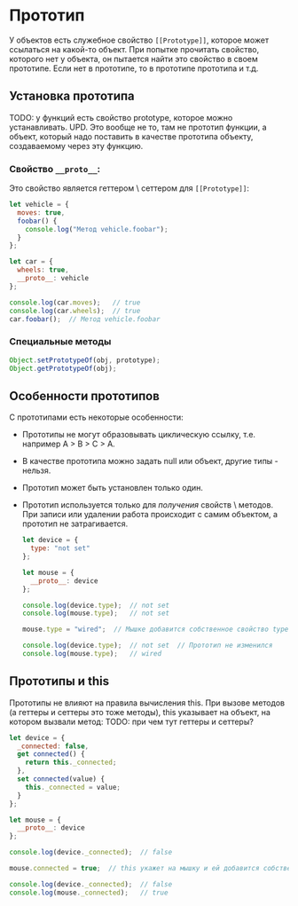 # Прототип

У объектов есть служебное свойство `[[Prototype]]`, которое может ссылаться на какой-то объект. При попытке прочитать свойство, которого нет у объекта, он пытается найти это свойство в своем прототипе. Если нет в прототипе, то в прототипе прототипа и т.д.

## Установка прототипа

TODO: у функций есть свойство prototype, которое можно устанавливать. UPD. Это вообще не то, там не прототип функции, а объект, который надо поставить в качестве прототипа объекту, создаваемому через эту функцию.

### Свойство `__proto__`:

Это свойство является геттером \ сеттером для `[[Prototype]]`:

```javascript
let vehicle = {
  moves: true,
  foobar() {
    console.log("Метод vehicle.foobar");
  }
};

let car = {
  wheels: true,
  __proto__: vehicle
};

console.log(car.moves);   // true
console.log(car.wheels);  // true
car.foobar();  // Метод vehicle.foobar
```

### Специальные методы

```javascript
Object.setPrototypeOf(obj, prototype);
Object.getPrototypeOf(obj);
```

## Особенности прототипов

С прототипами есть некоторые особенности:

* Прототипы не могут образовывать циклическую ссылку, т.е. например A > B > C > A.

* В качестве прототипа можно задать null или объект, другие типы - нельзя.

* Прототип может быть установлен только один.

* Прототип используется только для *получения* свойств \ методов. При записи или удалении работа происходит с самим объектом, а прототип не затрагивается.

  ```javascript
  let device = {
    type: "not set"
  };
  
  let mouse = {
    __proto__: device
  };
  
  console.log(device.type);  // not set
  console.log(mouse.type);   // not set
  
  mouse.type = "wired";  // Мышке добавится собственное свойство type
  
  console.log(device.type);  // not set  // Прототип не изменился
  console.log(mouse.type);   // wired
  ```

## Прототипы и this

Прототипы не влияют на правила вычисления this. При вызове методов (а геттеры и сеттеры это тоже методы), this указывает на объект, на котором вызвали метод: TODO: при чем тут геттеры и сеттеры?

```javascript
let device = {
  _connected: false,
  get connected() {
    return this._connected;
  },
  set connected(value) {
    this._connected = value;
  }
};

let mouse = {
  __proto__: device
};

console.log(device._connected);  // false

mouse.connected = true;  // this укажет на мышку и ей добавится собственное свойство _connected

console.log(device._connected);  // false
console.log(mouse._connected);   // true
```



